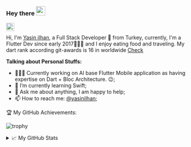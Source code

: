 ### Hey there <img src="https://media.giphy.com/media/hvRJCLFzcasrR4ia7z/giphy.gif" width="25px">
<a href="https://twitter.com/yasinilhan">
  <img align="left" alt="Yasin ilhan | Twitter" width="22px" src="https://cdn.jsdelivr.net/npm/simple-icons@v3/icons/twitter.svg" />
</a>

<br />

Hi, I'm [Yasin ilhan](https://yasinilhan.com/), a Full Stack Developer 🚀 from Turkey, currently, I'm a Flutter Dev since early 2017🙍🏽‍♂️ and I enjoy eating food and traveling. My dart rank according git-awards is 16 in worldwide [Check](http://159.100.250.9/users?language=dart)

  
**Talking about Personal Stuffs:**

- 👨🏽‍💻 Currently working on AI base Flutter Mobile application as having expertise on Dart + Bloc Architecture. :wink:;
- 🌱 I’m currently learning Swift; 
- 💬 Ask me about anything, I am happy to help;
- 📫 How to reach me: [@yasinilhan](https://twitter.com/yasiniilhan);



<!--END_SECTION:waka-->


🏆 My GitHub Achievements:

![trophy](https://github-profile-trophy.vercel.app/?username=kalismeras61)


<details>
<summary>📈 My GitHub Stats</summary>

<p align="left"> <img src="https://github-readme-stats.vercel.app/api?username=kalismeras61&show_icons=true&theme=gotham" alt="abhisheknaiidu" />

</details>



